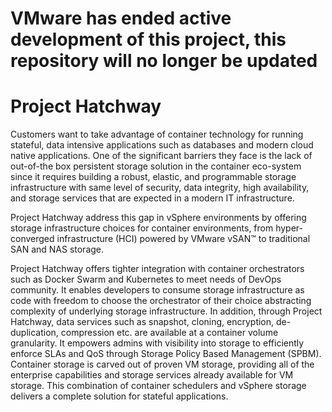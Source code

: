 # VMware has ended active development of this project, this repository will no longer be updated

# Project Hatchway

Customers want to take advantage of container technology for running stateful, data intensive applications such as databases and modern cloud native applications. One of the significant barriers they face is the lack of out-of-the box persistent storage solution in the container eco-system since it requires building a robust, elastic, and programmable storage infrastructure with same level of security, data integrity, high availability, and storage services that are expected in a modern IT infrastructure.

Project Hatchway address this gap in vSphere environments by offering storage infrastructure choices for container environments, from hyper-converged infrastructure (HCI) powered by VMware vSAN™ to traditional SAN and NAS storage.

Project Hatchway offers tighter integration with container orchestrators such as Docker Swarm and Kubernetes to meet needs of DevOps community. It enables developers to consume storage infrastructure as code with freedom to choose the orchestrator of their choice abstracting complexity of underlying storage infrastructure. In addition, through Project Hatchway, data services such as snapshot, cloning, encryption, de-duplication, compression etc. are available at a container volume granularity. It empowers admins with visibility into storage to efficiently enforce SLAs and QoS through Storage Policy Based Management (SPBM). Container storage is carved out of proven VM storage, providing all of the enterprise capabilities and storage services already available for VM storage. This combination of container schedulers and vSphere storage delivers a complete solution for stateful applications.
